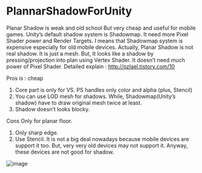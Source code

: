 # PlannarShadowForUnity
Planar Shadow is weak and old school But very cheap and useful for mobile games.
Unity’s default shadow system is Shadowmap. It need more Pixel Shader power and Render Targets. I means that Shadowmap system is expensive especially for old mobile devices. 
Actually, Planar Shadow is not real shadow. It is just a mesh. But, It looks like a shadow by pressing/projection into plan using Vertex Shader. It doesn’t need much power of Pixel Shader.
Detailed explain : http://ozlael.tistory.com/10

Pros is : cheap
1. Core part is only for VS. PS handles only color and alpha (plus, Stencil)
2. You can use LOD mesh for shadows. While, Shadowmap(Unity’s shadow) have to draw original mesh twice at least.
3. Shadow doesn’t looks blocky. 

Cons
Only for planar floor.
1. Only sharp edge.
2. Use Stencil. It is not a big deal nowadays because mobile devices are support it too. But, very very old devices may not support it. Anyway, these devices are not good for shadow.

![image](https://lh5.googleusercontent.com/cXh1u1JZ5_i1jZ4knLjTkhUwnbTwxZ5-su-fvdEe8fy_5Ixg-cXf0j9QQMSB1FqgH1KDJy-XzywPzmI=w1930-h912-rw)